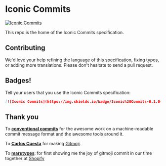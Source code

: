 # Iconic Commits

[![Iconic Commits](https://img.shields.io/badge/Iconic%20Commits-0.1.0-%23ffdd67?style=for-the-badge)](https://github.com/IconicCommits/specification)

This repo is the home of the Iconic Commits specification.

## Contributing

We'd love your help refining the language of this specification,
fixing typos, or adding more translations. Please don't hesitate
to send a pull request.

## Badges!

Tell your users that you use the Iconic Commits specification:

```markdown
[![Iconic Commits](https://img.shields.io/badge/Iconic%20Commits-0.1.0-%23ffdd67?style=for-the-badge)](https://github.com/IconicCommits/specification)
```

## Thank you

To **[conventional commits](conventionalcommits.org)** for the awesome work on a machine-readable commit message format and the awesome tools around it.

To **[Carlos Cuesta](https://carloscuesta.me/)** for making [Gitmoji](https://gitmoji.dev/).

To **[marutypes](https://www.mallorytypes.com/)**: for first showing me the joy of gitmoji commit in our time together at [Shopify](https://www.shopify.com/)
